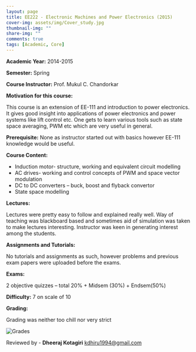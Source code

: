 ```yaml
---
layout: page
title: EE222 - Electronic Machines and Power Electronics (2015)
cover-img: assets/img/Cover_study.jpg
thumbnail-img: ""
share-img: ""
comments: true
tags: [Academic, Core]
---
```



**Academic Year:** 2014-2015

**Semester:** Spring

**Course Instructor:** Prof. Mukul C. Chandorkar

**Motivation for this course:**

This course is an extension of EE-111 and introduction to power electronics. It gives good insight into applications of power electronics and power systems like lift control etc. One gets to learn various tools such as state space averaging, PWM etc which are very useful in general.

**Prerequisite:** None as instructor started out with basics however EE-111 knowledge would be useful.

**Course Content:**

* Induction motor- structure, working and equivalent circuit modelling
* AC drives- working and control concepts of PWM and space vector modulation
* DC to DC converters – buck, boost and flyback convertor
* State space modelling

**Lectures:**

Lectures were pretty easy to follow and explained really well. Way of teaching was blackboard based and sometimes aid of simulation was taken to make lectures interesting. Instructor was keen in generating interest among the students.

**Assignments and Tutorials:**

No tutorials and assignments as such, however problems and previous exam papers were uploaded before the exams.

**Exams:**

2 objective quizzes – total 20% + Midsem (30%) + Endsem(50%)

**Difficulty:** 7 on scale of 10

**Grading:**

Grading was neither too chill nor very strict

![Grades](ee222_2015_grades.jpg)

Reviewed by - **Dheeraj Kotagiri** <kdhiru1994@gmail.com>